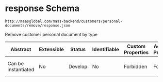 # response Schema

```
http://maasglobal.com/maas-backend/customers/personal-documents/remove/response.json
```

Remove customer personal document by type

| Abstract            | Extensible | Status  | Identifiable | Custom Properties | Additional Properties | Defined In                                                                      |
| ------------------- | ---------- | ------- | ------------ | ----------------- | --------------------- | ------------------------------------------------------------------------------- |
| Can be instantiated | No         | Develop | No           | Forbidden         | Forbidden             | [maas-backend/customers/personal-documents/remove/response.json](response.json) |
